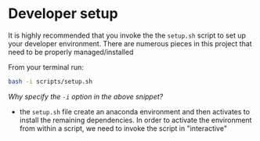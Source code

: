 # Developer setup

It is highly recommended that you invoke the the `setup.sh` script to set up your developer environment. There are numerous pieces in this project that need to be properly managed/installed

From your terminal run:
```bash
bash -i scripts/setup.sh
```
*Why specify the `-i` option in the above snippet?*
- the `setup.sh` file create an anaconda environment and then activates to install the remaining dependencies. In order to activate the environment from within a script, we need to invoke the script in "interactive"
